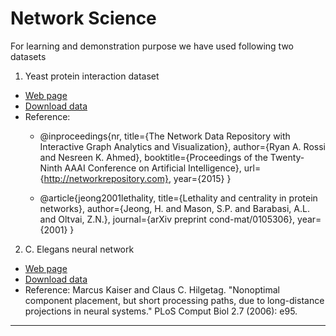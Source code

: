 # Network Science
For learning and demonstration purpose we have used following two datasets
1. Yeast protein interaction dataset
  - [Web page](http://networkrepository.com/bio-yeast-protein-inter.php)
  - [Download data](http://nrvis.com/download/data/bio/bio-yeast-protein-inter.zip)
  - Reference:
    - @inproceedings{nr,
     title={The Network Data Repository with Interactive Graph Analytics and Visualization},
     author={Ryan A. Rossi and Nesreen K. Ahmed},
     booktitle={Proceedings of the Twenty-Ninth AAAI Conference on Artificial Intelligence},
     url={http://networkrepository.com},
     year={2015}
}

    - @article{jeong2001lethality,
     title={Lethality and centrality in protein networks},
     author={Jeong, H. and Mason, S.P. and Barabasi, A.L. and Oltvai, Z.N.},
     journal={arXiv preprint cond-mat/0105306},
     year={2001}
}
2. C. Elegans neural network
  - [Web page](https://snap.stanford.edu/data/C-elegans-frontal.html)
  - [Download data](https://snap.stanford.edu/data/C-elegans-frontal.txt.gz)
  - Reference: Marcus Kaiser and Claus C. Hilgetag. "Nonoptimal component placement, but short processing paths, due to long-distance projections in neural systems." PLoS Comput Biol 2.7 (2006): e95.

----
